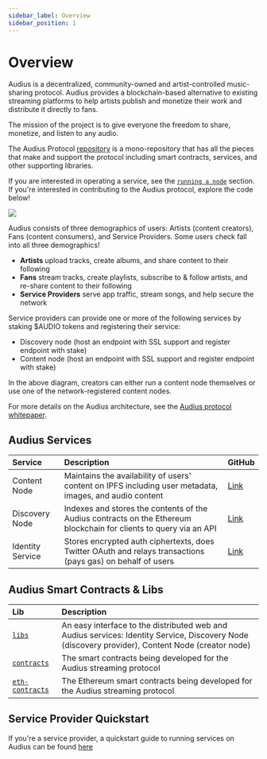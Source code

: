 ```yaml
---
sidebar_label: Overview
sidebar_position: 1
---
```


# Overview

Audius is a decentralized, community-owned and artist-controlled music-sharing protocol. Audius provides a blockchain-based alternative to existing streaming platforms to help artists publish and monetize their work and distribute it directly to fans.

The mission of the project is to give everyone the freedom to share, monetize, and listen to any audio.

The Audius Protocol [repository](https://github.com/AudiusProject/audius-protocol) is a mono-repository that has all the pieces that make and support the protocol including smart contracts, services, and other supporting libraries.

If you are interested in operating a service, see the [`running a node`](../token/running-a-node/introduction.md) section. If you're interested in contributing to the Audius protocol, explore the code below!

![](/img/architecture.png)

Audius consists of three demographics of users: Artists (content creators), Fans (content consumers), and Service Providers. Some users check fall into all three demographics!

- **Artists** upload tracks, create albums, and share content to their following
- **Fans** stream tracks, create playlists, subscribe to & follow artists, and re-share content to their following
- **Service Providers** serve app traffic, stream songs, and help secure the network

Service providers can provide one or more of the following services by staking $AUDIO tokens and registering their service:

- Discovery node \(host an endpoint with SSL support and register endpoint with stake\)
- Content node \(host an endpoint with SSL support and register endpoint with stake\)

In the above diagram, creators can either run a content node themselves or use one of the network-registered content nodes.

For more details on the Audius architecture, see the [Audius protocol whitepaper](whitepaper.md).

## Audius Services

| Service          | Description                                                                                                        | GitHub                                                                                  |
| :--------------- | :----------------------------------------------------------------------------------------------------------------- | :-------------------------------------------------------------------------------------- |
| Content Node     | Maintains the availability of users' content on IPFS including user metadata, images, and audio content            | [Link](https://github.com/AudiusProject/audius-protocol/tree/main/creator-node)       |
| Discovery Node   | Indexes and stores the contents of the Audius contracts on the Ethereum blockchain for clients to query via an API | [Link](https://github.com/AudiusProject/audius-protocol/tree/main/discovery-provider) |
| Identity Service | Stores encrypted auth ciphertexts, does Twitter OAuth and relays transactions (pays gas) on behalf of users        | [Link](https://github.com/AudiusProject/audius-protocol/tree/main/identity-service)   |

## Audius Smart Contracts & Libs

| Lib                                                                                           | Description                                                                                                                                          |
| :-------------------------------------------------------------------------------------------- | :--------------------------------------------------------------------------------------------------------------------------------------------------- |
| [`libs`](https://github.com/AudiusProject/audius-protocol/tree/main/libs)                   | An easy interface to the distributed web and Audius services: Identity Service, Discovery Node \(discovery provider\), Content Node \(creator node\) |
| [`contracts`](https://github.com/AudiusProject/audius-protocol/tree/main/contracts)         | The smart contracts being developed for the Audius streaming protocol                                                                                |
| [`eth-contracts`](https://github.com/AudiusProject/audius-protocol/tree/main/eth-contracts) | The Ethereum smart contracts being developed for the Audius streaming protocol                                                                       |

## Service Provider Quickstart

If you're a service provider, a quickstart guide to running services on Audius can be found [here](../token/running-a-node/introduction.md)
